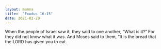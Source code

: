 ```yaml
---
layout: manna
title:  "Exodus 16:15"
date: 2021-02-20
---
```

When the people of Israel saw it, they said to one another, “What is it?” For they did not know what it was. And Moses said to them, “It is the bread that the LORD has given you to eat.

